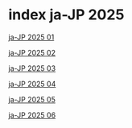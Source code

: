 # index ja-JP 2025

<a href="./01">ja-JP 2025 01</a>

<a href="./02">ja-JP 2025 02</a>

<a href="./03">ja-JP 2025 03</a>

<a href="./04">ja-JP 2025 04</a>

<a href="./05">ja-JP 2025 05</a>

<a href="./06">ja-JP 2025 06</a>
